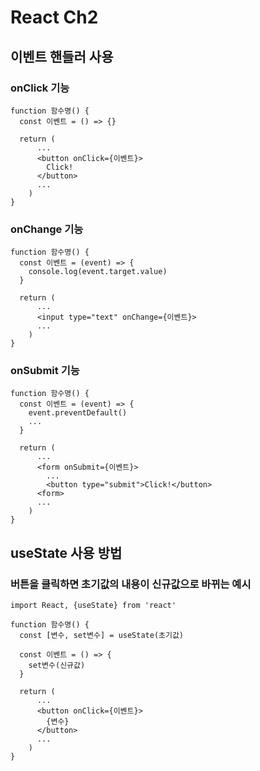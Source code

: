 # React Ch2

## 이벤트 핸들러 사용

### onClick 기능

```
function 함수명() {
  const 이벤트 = () => {}

  return (
      ...
      <button onClick={이벤트}>
        Click!
      </button>
      ...
    )
}
```

### onChange 기능
```
function 함수명() {
  const 이벤트 = (event) => {
    console.log(event.target.value)
  }

  return (
      ...
      <input type="text" onChange={이벤트}>
      ...
    )
}
```

### onSubmit 기능
```
function 함수명() {
  const 이벤트 = (event) => {
    event.preventDefault()
    ...
  }

  return (
      ...
      <form onSubmit={이벤트}>
        ...
        <button type="submit">Click!</button>
      <form>
      ...
    )
}
```

## useState 사용 방법

### 버튼을 클릭하면 초기값의 내용이 신규값으로 바뀌는 예시

```
import React, {useState} from 'react'

function 함수명() {
  const [변수, set변수] = useState(초기값)

  const 이벤트 = () => {
    set변수(신규값)
  }

  return (
      ...
      <button onClick={이벤트}>
        {변수}
      </button>
      ...
    )
}

```

